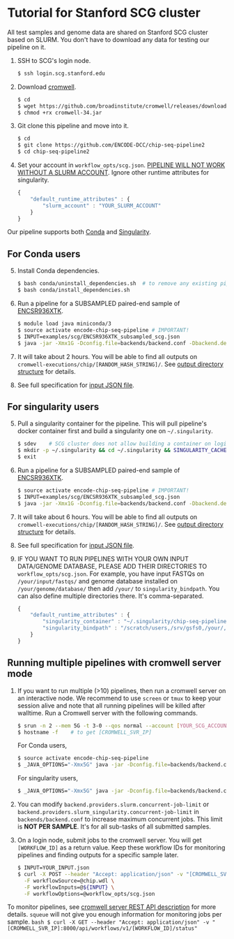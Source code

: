 # Tutorial for Stanford SCG cluster

All test samples and genome data are shared on Stanford SCG cluster based on SLURM. You don't have to download any data for testing our pipeline on it.

1. SSH to SCG's login node.
    ```bash
    $ ssh login.scg.stanford.edu
    ```

2. Download [cromwell](https://github.com/broadinstitute/cromwell).
    ```bash
    $ cd
    $ wget https://github.com/broadinstitute/cromwell/releases/download/34/cromwell-34.jar
    $ chmod +rx cromwell-34.jar
    ```

3. Git clone this pipeline and move into it.
    ```bash
    $ cd
    $ git clone https://github.com/ENCODE-DCC/chip-seq-pipeline2
    $ cd chip-seq-pipeline2
    ```


4. Set your account in `workflow_opts/scg.json`. [PIPELINE WILL NOT WORK WITHOUT A SLURM ACCOUNT](https://web.stanford.edu/group/scgpm/cgi-bin/informatics/wiki/index.php/Getting_A_Cluster_Account). Ignore other runtime attributes for singularity.
    ```javascript
    {
        "default_runtime_attributes" : {
            "slurm_account" : "YOUR_SLURM_ACCOUNT"
        }
    }
    ```

Our pipeline supports both [Conda](https://conda.io/docs/) and [Singularity](https://singularity.lbl.gov/).

## For Conda users

5. Install Conda dependencies.
    ```bash
    $ bash conda/uninstall_dependencies.sh  # to remove any existing pipeline env
    $ bash conda/install_dependencies.sh
    ```

6. Run a pipeline for a SUBSAMPLED paired-end sample of [ENCSR936XTK](https://www.encodeproject.org/experiments/ENCSR936XTK/).
    ```bash
    $ module load java miniconda/3
    $ source activate encode-chip-seq-pipeline # IMPORTANT!
    $ INPUT=examples/scg/ENCSR936XTK_subsampled_scg.json
    $ java -jar -Xmx1G -Dconfig.file=backends/backend.conf -Dbackend.default=slurm cromwell-34.jar run chip.wdl -i ${INPUT} -o workflow_opts/scg.json
    ```

7. It will take about 2 hours. You will be able to find all outputs on `cromwell-executions/chip/[RANDOM_HASH_STRING]/`. See [output directory structure](output.md) for details.

8. See full specification for [input JSON file](input.md).

## For singularity users

5. Pull a singularity container for the pipeline. This will pull pipeline's docker container first and build a singularity one on `~/.singularity`.
    ```bash
    $ sdev    # SCG cluster does not allow building a container on login node
    $ mkdir -p ~/.singularity && cd ~/.singularity && SINGULARITY_CACHEDIR=~/.singularity SINGULARITY_PULLFOLDER=~/.singularity singularity pull --name chip-seq-pipeline-v1.1.8.simg -F docker://quay.io/encode-dcc/chip-seq-pipeline:v1.1.8
    $ exit
    ```

6. Run a pipeline for a SUBSAMPLED paired-end sample of [ENCSR936XTK](https://www.encodeproject.org/experiments/ENCSR936XTK/).
    ```bash
    $ source activate encode-chip-seq-pipeline # IMPORTANT!
    $ INPUT=examples/scg/ENCSR936XTK_subsampled_scg.json
    $ java -jar -Xmx1G -Dconfig.file=backends/backend.conf -Dbackend.default=slurm_singularity cromwell-34.jar run chip.wdl -i ${INPUT} -o workflow_opts/scg.json
    ```

7. It will take about 6 hours. You will be able to find all outputs on `cromwell-executions/chip/[RANDOM_HASH_STRING]/`. See [output directory structure](output.md) for details.

8. See full specification for [input JSON file](input.md).

9. IF YOU WANT TO RUN PIPELINES WITH YOUR OWN INPUT DATA/GENOME DATABASE, PLEASE ADD THEIR DIRECTORIES TO `workflow_opts/scg.json`. For example, you have input FASTQs on `/your/input/fastqs/` and genome database installed on `/your/genome/database/` then add `/your/` to `singularity_bindpath`. You can also define multiple directories there. It's comma-separated.
    ```javascript
    {
        "default_runtime_attributes" : {
            "singularity_container" : "~/.singularity/chip-seq-pipeline-v1.1.8.simg",
            "singularity_bindpath" : "/scratch/users,/srv/gsfs0,/your/,YOUR_OWN_DATA_DIR1,YOUR_OWN_DATA_DIR1,..."
        }
    }
    ```

## Running multiple pipelines with cromwell server mode

1. If you want to run multiple (>10) pipelines, then run a cromwell server on an interactive node. We recommend to use `screen` or `tmux` to keep your session alive and note that all running pipelines will be killed after walltime. Run a Cromwell server with the following commands.

    ```bash
    $ srun -n 2 --mem 5G -t 3-0 --qos normal --account [YOUR_SCG_ACCOUNT] --pty /bin/bash -i -l    # 2 CPU, 5 GB RAM and 3 day walltime
    $ hostname -f    # to get [CROMWELL_SVR_IP]
    ```

    For Conda users,
    ```bash
    $ source activate encode-chip-seq-pipeline 
    $ _JAVA_OPTIONS="-Xmx5G" java -jar -Dconfig.file=backends/backend.conf -Dbackend.default=slurm cromwell-34.jar server
    ```

    For singularity users,
    ```bash
    $ _JAVA_OPTIONS="-Xmx5G" java -jar -Dconfig.file=backends/backend.conf -Dbackend.default=slurm_singularity cromwell-34.jar server
    ```


2. You can modify `backend.providers.slurm.concurrent-job-limit` or `backend.providers.slurm_singularity.concurrent-job-limit` in `backends/backend.conf` to increase maximum concurrent jobs. This limit is **NOT PER SAMPLE**. It's for all sub-tasks of all submitted samples.

3. On a login node, submit jobs to the cromwell server. You will get `[WORKFLOW_ID]` as a return value. Keep these workflow IDs for monitoring pipelines and finding outputs for a specific sample later.  
    ```bash  
    $ INPUT=YOUR_INPUT.json
    $ curl -X POST --header "Accept: application/json" -v "[CROMWELL_SVR_IP]:8000/api/workflows/v1" \
      -F workflowSource=@chip.wdl \
      -F workflowInputs=@${INPUT} \
      -F workflowOptions=@workflow_opts/scg.json
    ```

  To monitor pipelines, see [cromwell server REST API description](http://cromwell.readthedocs.io/en/develop/api/RESTAPI/#cromwell-server-rest-api>) for more details. `squeue` will not give you enough information for monitoring jobs per sample.
    ```bash
    $ curl -X GET --header "Accept: application/json" -v "[CROMWELL_SVR_IP]:8000/api/workflows/v1/[WORKFLOW_ID]/status"
    ```
